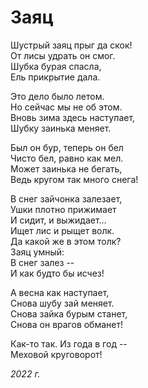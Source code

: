# Заяц

Шустрый заяц прыг да скок!  
От лисы удрать он смог.  
Шубка бурая спасла,  
Ель прикрытие дала.

Это дело было летом.  
Но сейчас мы не об этом.  
Вновь зима здесь наступает,  
Шубку заинька меняет.

Был он бур, теперь он бел  
Чисто бел, равно как мел.  
Может заинька не бегать,  
Ведь кругом так много снега!

В снег зайчонка залезает,  
Ушки плотно прижимает  
И сидит, и выжидает...  
Ищет лис и рыщет волк.  
Да какой же в этом толк?  
Заяц умный:  
В снег залез --  
И как будто бы исчез!

А весна как наступает,  
Снова шубу зай меняет.  
Снова зайка бурым станет,  
Снова он врагов обманет!

Как-то так. Из года в год --  
Меховой круговорот!

*2022 г.* 